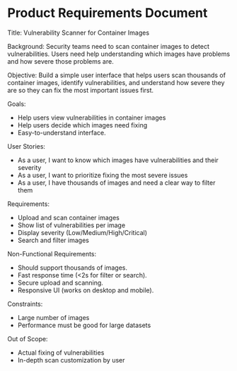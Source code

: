 # Product Requirements Document

Title: Vulnerability Scanner for Container Images

Background: Security teams need to scan container images to detect vulnerabilities. 
            Users need help understanding which images have problems and how severe those problems are.

Objective: Build a simple user interface that helps users scan thousands of container images, identify vulnerabilities, 
           and understand how severe they are so they can fix the most important issues first.

Goals:
- Help users view vulnerabilities in container images
- Help users decide which images need fixing
- Easy-to-understand interface.

User Stories:
- As a user, I want to know which images have vulnerabilities and their severity
- As a user, I want to prioritize fixing the most severe issues
- As a user, I have thousands of images and need a clear way to filter them

Requirements:
- Upload and scan container images
- Show list of vulnerabilities per image
- Display severity (Low/Medium/High/Critical)
- Search and filter images

Non-Functional Requirements:
- Should support thousands of images.
- Fast response time (<2s for filter or search).
- Secure upload and scanning.
- Responsive UI (works on desktop and mobile).

Constraints:
- Large number of images
- Performance must be good for large datasets

Out of Scope:
- Actual fixing of vulnerabilities
- In-depth scan customization by user